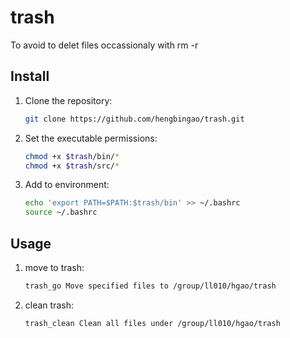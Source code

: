 # trash
To avoid to delet files occassionaly with rm -r 


## **Install**

1. Clone the repository:

    ```bash
    git clone https://github.com/hengbingao/trash.git
    ```

2. Set the executable permissions:

    ```bash
    chmod +x $trash/bin/*
    chmod +x $trash/src/*
    ```

3. Add to environment:

    ```bash
    echo 'export PATH=$PATH:$trash/bin' >> ~/.bashrc
    source ~/.bashrc
    ```
## **Usage**

1. move to trash:

    ```bash
    trash_go Move specified files to /group/ll010/hgao/trash 
    ```
2. clean trash:

    ```bash
    trash_clean Clean all files under /group/ll010/hgao/trash 
    ```
